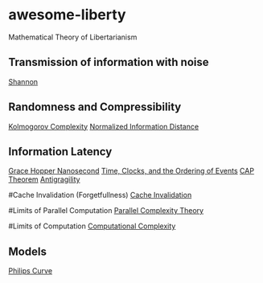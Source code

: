 # awesome-liberty
Mathematical Theory of Libertarianism


## Transmission of information with noise
[Shannon](http://math.harvard.edu/~ctm/home/text/others/shannon/entropy/entropy.pdf)

## Randomness and Compressibility
[Kolmogorov Complexity](https://en.wikipedia.org/wiki/Kolmogorov_complexity)
[Normalized Information Distance](https://arxiv.org/abs/0809.2553)

## Information Latency
[Grace Hopper Nanosecond](https://www.youtube.com/watch?v=JEpsKnWZrJ8)
[Time, Clocks, and the Ordering of Events](https://lamport.azurewebsites.net/pubs/time-clocks.pdf)
[CAP Theorem](https://en.wikipedia.org/wiki/CAP_theorem)
[Antigragility](https://en.wikipedia.org/wiki/Antifragility)


#Cache Invalidation (Forgetfullness)
[Cache Invalidation](https://en.wikipedia.org/wiki/Cache_invalidation)

#Limits of Parallel Computation
[Parallel Complexity Theory](https://www.idi.ntnu.no/emner/tdt4260/_media/ln_dring_chap2_eng_slides.pdf)


#Limits of Computation
[Computational Complexity](https://en.wikipedia.org/wiki/Computational_complexity_theory)



## Models
[Philips Curve](https://www.econlib.org/library/Enc/PhillipsCurve.html)


